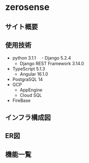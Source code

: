 # zerosense
## サイト概要
## 使用技術
- python 3.1.1
　- Django 5.2.4
  - Django REST Framework 3.14.0
- TypeScript 5.1.3
  - Angular 16.1.0
- PostgraSQL 14
- GCP
  - AppEngine
  - Cloud SQL
- FireBase
## インフラ構成図
## ER図
## 機能一覧


